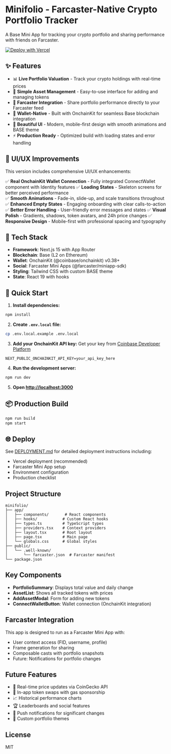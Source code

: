 # Minifolio - Farcaster-Native Crypto Portfolio Tracker

A Base Mini App for tracking your crypto portfolio and sharing performance with friends on Farcaster.

[![Deploy with Vercel](https://vercel.com/button)](https://vercel.com/new/clone?repository-url=https%3A%2F%2Fgithub.com%2Fvistara-apps%2F06cefeea-74f0-42d1-aa40-223d0dba9b0f)

## ✨ Features

- 📊 **Live Portfolio Valuation** - Track your crypto holdings with real-time prices
- 💼 **Simple Asset Management** - Easy-to-use interface for adding and managing tokens
- 🎯 **Farcaster Integration** - Share portfolio performance directly to your Farcaster feed
- 🔗 **Wallet-Native** - Built with OnchainKit for seamless Base blockchain integration
- 🎨 **Beautiful UI** - Modern, mobile-first design with smooth animations and BASE theme
- ⚡ **Production Ready** - Optimized build with loading states and error handling

## 🎨 UI/UX Improvements

This version includes comprehensive UI/UX enhancements:

✅ **Real OnchainKit Wallet Connection** - Fully integrated ConnectWallet component with Identity features
✅ **Loading States** - Skeleton screens for better perceived performance  
✅ **Smooth Animations** - Fade-in, slide-up, and scale transitions throughout
✅ **Enhanced Empty States** - Engaging onboarding with clear calls-to-action
✅ **Better Error Handling** - User-friendly error messages and states
✅ **Visual Polish** - Gradients, shadows, token avatars, and 24h price changes
✅ **Responsive Design** - Mobile-first with professional spacing and typography

## 🚀 Tech Stack

- **Framework**: Next.js 15 with App Router
- **Blockchain**: Base (L2 on Ethereum)
- **Wallet**: OnchainKit (@coinbase/onchainkit) v0.38+
- **Social**: Farcaster Mini Apps (@farcaster/miniapp-sdk)
- **Styling**: Tailwind CSS with custom BASE theme
- **State**: React 19 with hooks

## 🏃 Quick Start

1. **Install dependencies:**
```bash
npm install
```

2. **Create `.env.local` file:**
```bash
cp .env.local.example .env.local
```

3. **Add your OnchainKit API key:**
Get your key from [Coinbase Developer Platform](https://portal.cdp.coinbase.com/)
```env
NEXT_PUBLIC_ONCHAINKIT_API_KEY=your_api_key_here
```

4. **Run the development server:**
```bash
npm run dev
```

5. **Open [http://localhost:3000](http://localhost:3000)**

## 📦 Production Build

```bash
npm run build
npm start
```

## 🌐 Deploy

See [DEPLOYMENT.md](./DEPLOYMENT.md) for detailed deployment instructions including:
- Vercel deployment (recommended)
- Farcaster Mini App setup
- Environment configuration
- Production checklist

## Project Structure

```
minifolio/
├── app/
│   ├── components/       # React components
│   ├── hooks/           # Custom React hooks
│   ├── types.ts         # TypeScript types
│   ├── providers.tsx    # Context providers
│   ├── layout.tsx       # Root layout
│   ├── page.tsx         # Main page
│   └── globals.css      # Global styles
├── public/
│   └── .well-known/
│       └── farcaster.json  # Farcaster manifest
└── package.json
```

## Key Components

- **PortfolioSummary**: Displays total value and daily change
- **AssetList**: Shows all tracked tokens with prices
- **AddAssetModal**: Form for adding new tokens
- **ConnectWalletButton**: Wallet connection (OnchainKit integration)

## Farcaster Integration

This app is designed to run as a Farcaster Mini App with:
- User context access (FID, username, profile)
- Frame generation for sharing
- Composable casts with portfolio snapshots
- Future: Notifications for portfolio changes

## Future Features

- 🔄 Real-time price updates via CoinGecko API
- 💱 In-app token swaps with gas sponsorship
- 📈 Historical performance charts
- 🏆 Leaderboards and social features
- 🔔 Push notifications for significant changes
- 🎨 Custom portfolio themes

## License

MIT
